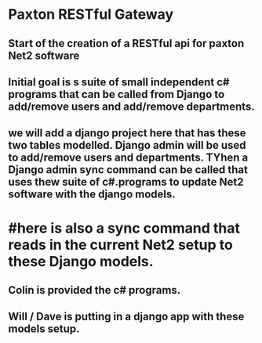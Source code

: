 # Paxton RESTful Gateway

## Start of the creation of a RESTful api for paxton Net2 software

## Initial goal is s suite of small independent c# programs that can be called from Django to add/remove users and add/remove departments.

## we will add a django project here that has these two tables modelled. Django admin will be used to add/remove users and departments. TYhen a Django admin sync command can be called that uses thew suite of c#.programs to update Net2 software with the django models.
 
# #here is also a sync command that reads in the current Net2 setup to these Django models.

## Colin is provided the c# programs.

## Will / Dave is putting in a django app with these models setup.



